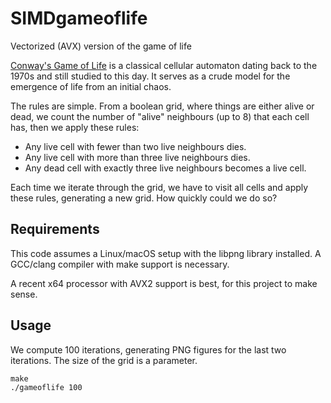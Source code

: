 # SIMDgameoflife
Vectorized (AVX) version of the game of life

[Conway's Game of Life](https://en.wikipedia.org/wiki/Conway%27s_Game_of_Life) is a classical cellular automaton dating back to the 1970s
and still studied to this day. It serves as a crude model for the emergence of life
from an initial chaos.


The rules are simple. From a boolean grid, where things are either alive or dead,
we count the number of "alive" neighbours (up to 8) that each cell has, then we
apply these rules:


* Any live cell with fewer than two live neighbours dies.
* Any live cell with more than three live neighbours dies.
* Any dead cell with exactly three live neighbours becomes a live cell.

Each time we iterate through the grid, we have to visit all cells and apply these rules,
generating a new grid. How quickly could we do so?



## Requirements

This code assumes a Linux/macOS setup with the libpng library installed. A
GCC/clang compiler with make support is necessary.

A recent x64 processor with AVX2 support is best, for this project to make sense.

## Usage

We compute 100 iterations, generating PNG figures for the last two iterations.
The size of the grid is a parameter.

```
make
./gameoflife 100
```
